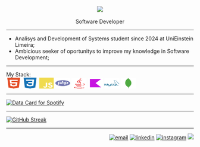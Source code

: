 <div align="center">
 <img src="https://readme-typing-svg.herokuapp.com?font=Jockey+One&weight=300&size=30&pause=1000&color=31F72C&center=true&vCenter=true&repeat=false&width=435&lines=Hi%2C+i'm+Lucas+Jurgensen" />
</div>

<p align="center">
  Software Developer
</p>
<hr />

  - Analisys and Development of Systems student since 2024 at UniEinstein Limeira;
  - Ambicious seeker of oportunitys to improve my knowledge in Software Development;

<hr />

My Stack: <br>
<img align="center" height="30" width="40"  src="https://github.com/devicons/devicon/blob/master/icons/html5/html5-plain.svg">
<img align="center" height="30" width="40"  src="https://github.com/devicons/devicon/blob/master/icons/css3/css3-plain.svg">
<img align="center" height="30" width="40"  src="https://github.com/devicons/devicon/blob/master/icons/javascript/javascript-plain.svg">
<img align="center" height="30" width="40"  src="https://github.com/devicons/devicon/blob/master/icons/php/php-plain.svg">
<img align="center" height="30" width="40"  src="https://github.com/devicons/devicon/blob/master/icons/java/java-plain.svg">
<img align="center" height="30" width="40"  src="https://github.com/devicons/devicon/blob/master/icons/kotlin/kotlin-plain.svg">
<img align="center" height="30" width="40"  src="https://github.com/devicons/devicon/blob/master/icons/mysql/mysql-plain-wordmark.svg">
<img align="center" height="30" width="40"  src="https://github.com/devicons/devicon/blob/master/icons/mongodb/mongodb-plain.svg">

<hr />

<a href="https://data-card-for-spotify.herokuapp.com/card?user_id=21cymh6nfm73n6l2irpwjlycy">
  <img src="https://data-card-for-spotify.herokuapp.com/api/card?user_id=21cymh6nfm73n6l2irpwjlycy" alt="Data Card for Spotify">
</a>

<hr />

[![GitHub Streak](http://github-readme-streak-stats.herokuapp.com?user=LucasHJurgensen&theme=dark)](https://git.io/streak-stats)

<hr />

<div align="right">
  <a href="mailto:lucas_jurgensen@hotmail.com"><img src="https://img.icons8.com/color/32/000000/gmail.png" alt="email"/></a>
  <a href="https://www.linkedin.com/in/lucashjurgensen"><img src="https://img.icons8.com/color/32/000000/linkedin.png" alt="linkedin"/></a>
  <a href="https://www.instagram.com/lucas.h.jurgensen"><img src="https://img.icons8.com/color/32/000000/instagram-new.png" alt="instagram"/></a>
  <img src="https://dcbadge.vercel.app/api/shield/325048914661212162?style=flat" />
</div>



